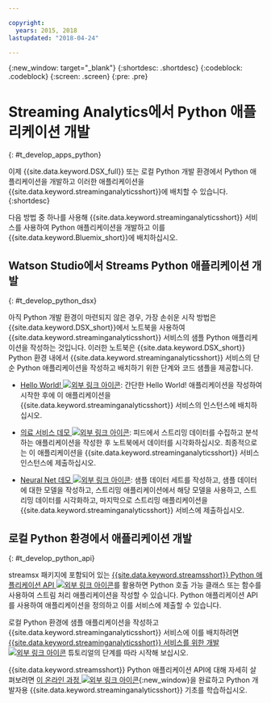 ```yaml
---

copyright:
  years: 2015, 2018
lastupdated: "2018-04-24"

---
```


<!-- Attribute definitions -->
{:new_window: target="_blank"}
{:shortdesc: .shortdesc}
{:codeblock: .codeblock}
{:screen: .screen}
{:pre: .pre}

# Streaming Analytics에서 Python 애플리케이션 개발
{: #t_develop_apps_python}

이제 {{site.data.keyword.DSX_full}} 또는 로컬 Python 개발 환경에서 Python 애플리케이션을 개발하고 이러한 애플리케이션을 {{site.data.keyword.streaminganalyticsshort}}에 배치할 수 있습니다.
{:shortdesc}

다음 방법 중 하나를 사용해 {{site.data.keyword.streaminganalyticsshort}} 서비스를 사용하여 Python 애플리케이션을 개발하고 이를 {{site.data.keyword.Bluemix_short}}에 배치하십시오.


## Watson Studio에서 Streams Python 애플리케이션 개발
{: #t_develop_python_dsx}

아직 Python 개발 환경이 마련되지 않은 경우, 가장 손쉬운 시작 방법은 {{site.data.keyword.DSX_short}}에서 노트북을 사용하여 {{site.data.keyword.streaminganalyticsshort}} 서비스의 샘플 Python 애플리케이션을 작성하는 것입니다. 이러한 노트북은 {{site.data.keyword.DSX_short}} Python 환경 내에서 {{site.data.keyword.streaminganalyticsshort}} 서비스의 단순 Python 애플리케이션을 작성하고 배치하기 위한 단계와 코드 샘플을 제공합니다.

* [Hello World! ![외부 링크 아이콘](../../icons/launch-glyph.svg "외부 링크 아이콘")](https://apsportal.ibm.com/exchange/public/entry/view/9fc33ce7301f10e21a9f92039ca9c6e8): 간단한 Hello World! 애플리케이션을 작성하여 시작한 후에 이 애플리케이션을 {{site.data.keyword.streaminganalyticsshort}} 서비스의 인스턴스에 배치하십시오.

* [의료 서비스 데모 ![외부 링크 아이콘](../../icons/launch-glyph.svg "외부 링크 아이콘")](https://apsportal.ibm.com/exchange/public/entry/view/9fc33ce7301f10e21a9f92039cad29a6): 피드에서 스트리밍 데이터를 수집하고 분석하는 애플리케이션을 작성한 후 노트북에서 데이터를 시각화하십시오. 최종적으로는 이 애플리케이션을 {{site.data.keyword.streaminganalyticsshort}} 서비스 인스턴스에 제출하십시오.

* [Neural Net 데모 ![외부 링크 아이콘](../../icons/launch-glyph.svg "외부 링크 아이콘")](https://apsportal.ibm.com/exchange/public/entry/view/9fc33ce7301f10e21a9f92039ca60bb7): 샘플 데이터 세트를 작성하고, 샘플 데이터에 대한 모델을 작성하고, 스트리밍 애플리케이션에서 해당 모델을 사용하고, 스트리밍 데이터를 시각화하고, 마지막으로 스트리밍 애플리케이션을 {{site.data.keyword.streaminganalyticsshort}} 서비스에 제출하십시오.

## 로컬 Python 환경에서 애플리케이션 개발
 {: #t_develop_python_api}

 streamsx 패키지에 포함되어 있는 [{{site.data.keyword.streamsshort}} Python 애플리케이션 API ![외부 링크 아이콘](../../icons/launch-glyph.svg "외부 링크 아이콘")](http://ibmstreams.github.io/streamsx.documentation/docs/python/python-appapi-devguide/#50-api-features)를 활용하면 Python 호출 가능 클래스 또는 함수를 사용하여 스트림 처리 애플리케이션을 작성할 수 있습니다. Python 애플리케이션 API를 사용하여 애플리케이션을 정의하고 이를 서비스에 제출할 수 있습니다.

로컬 Python 환경에 샘플 애플리케이션을 작성하고 {{site.data.keyword.streaminganalyticsshort}} 서비스에 이를 배치하려면 [{{site.data.keyword.streaminganalyticsshort}} 서비스를 위한 개발 ![외부 링크 아이콘](../../icons/launch-glyph.svg "외부 링크 아이콘")](http://ibmstreams.github.io/streamsx.documentation/docs/python/1.6/python-appapi-devguide-2a/index.html) 튜토리얼의 단계를 따라 시작해 보십시오.

{{site.data.keyword.streamsshort}} Python 애플리케이션 API에 대해 자세히 살펴보려면 [이 온라인 과정 ![외부 링크 아이콘](../../icons/launch-glyph.svg "외부 링크 아이콘")](https://developer.ibm.com/courses/all/streaming-analytics-basics-python-developers/){:new_window}을 완료하고 Python 개발자용 {{site.data.keyword.streaminganalyticsshort}} 기초를 학습하십시오.

